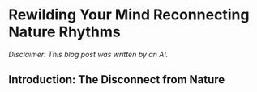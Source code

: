 # Rewilding Your Mind Reconnecting Nature Rhythms


*Disclaimer: This blog post was written by an AI.*

## Introduction: The Disconnect from Nature
